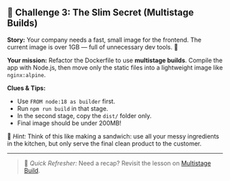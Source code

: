 ## 🧩 **Challenge 3: The Slim Secret (Multistage Builds)**

**Story:**
Your company needs a fast, small image for the frontend. The current image is over 1GB — full of unnecessary dev tools. 🤯

**Your mission:**
Refactor the Dockerfile to use **multistage builds**. Compile the app with Node.js, then move only the static files into a lightweight image like `nginx:alpine`.

**Clues & Tips:**

* Use `FROM node:18 as builder` first.
* Run `npm run build` in that stage.
* In the second stage, copy the `dist/` folder only.
* Final image should be under 200MB!

🧠 *Hint:* Think of this like making a sandwich: use all your messy ingredients in the kitchen, but only serve the final clean product to the customer.

---
> 🔁 *Quick Refresher:* Need a recap? Revisit the lesson on [Multistage Build](02-docker.md#3-base-image-selection-vs-multistage-builds).
